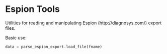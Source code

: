 # Espion Tools

Utilities for reading and manipulating Espion (http://diagnosys.com/) export files.

Basic use:

```python
data = parse_espion_export.load_file(fname)
```